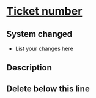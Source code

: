 # [Ticket number](https://innerspace.atlassian.net/browse/XX-XXX)

## System changed
- List your changes here

## Description

<!--- Briefly describe what this change will do -->

## Delete below this line
<!--- Did you remember to run the tests and generate a build? -->
<!--- Did you change the ticket URL on the top of this message? -->
<!--- Remember to copy the Pull Request body into the commit message -->